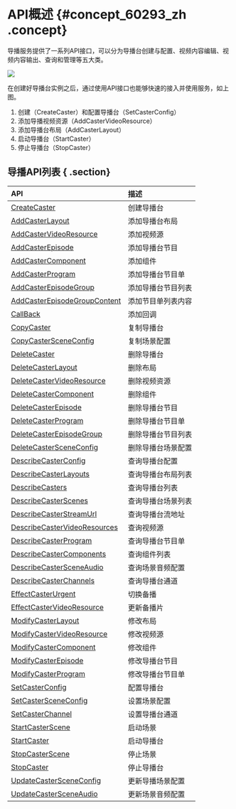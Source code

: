 # API概述 {#concept_60293_zh .concept}

导播服务提供了一系列API接口，可以分为导播台创建与配置、视频内容编辑、视频内容输出、查询和管理等五大类。

![](http://docs-aliyun.cn-hangzhou.oss.aliyun-inc.com/assets/pic/60293/cn_zh/1517206351001/003.png)

在创建好导播台实例之后，通过使用API接口也能够快速的接入并使用服务，如上图。

1.  创建（CreateCaster）和配置导播台（SetCasterConfig）
2.  添加导播视频资源（AddCasterVideoResource）
3.  添加导播台布局（AddCasterLayout）
4.  启动导播台（StartCaster）
5.  停止导播台（StopCaster）

## 导播API列表 { .section}

|API|描述|
|:--|:-|
| [CreateCaster](../../../../cn.zh-CN/导播服务/API参考/创建导播台.md#)|创建导播台|
|[AddCasterLayout](../../../../cn.zh-CN/导播服务/API参考/添加布局.md#)|添加导播台布局|
|[AddCasterVideoResource](../../../../cn.zh-CN/导播服务/API参考/添加视频源.md#)|添加视频源|
|[AddCasterEpisode](cn.zh-CN/导播服务/API参考/添加导播台节目.md#)|添加导播台节目|
|[AddCasterComponent](../../../../cn.zh-CN/导播服务/API参考/添加组件.md#)|添加组件|
|[AddCasterProgram](cn.zh-CN/导播服务/API参考/添加导播台节目单.md#)|添加导播台节目单|
|[AddCasterEpisodeGroup](cn.zh-CN/导播服务/API参考/添加导播台节目.md#)|添加导播台节目列表|
|[AddCasterEpisodeGroupContent](cn.zh-CN/导播服务/API参考/添加节目单列表内容.md#)|添加节目单列表内容|
|[CallBack](../../../../cn.zh-CN/导播服务/API参考/添加回调.md#)|添加回调|
|[CopyCaster](../../../../cn.zh-CN/导播服务/API参考/复制导播台.md#)|复制导播台|
|[CopyCasterSceneConfig](../../../../cn.zh-CN/导播服务/API参考/复制场景配置.md#)|复制场景配置|
|[DeleteCaster](../../../../cn.zh-CN/导播服务/API参考/删除导播台.md#)|删除导播台|
|[DeleteCasterLayout](../../../../cn.zh-CN/导播服务/API参考/删除布局.md#)|删除布局|
|[DeleteCasterVideoResource](../../../../cn.zh-CN/导播服务/API参考/删除视频源.md#)|删除视频资源|
|[DeleteCasterComponent](../../../../cn.zh-CN/导播服务/API参考/删除组件.md#)|删除组件|
|[DeleteCasterEpisode](cn.zh-CN/导播服务/API参考/删除导播台节目.md#)|删除导播台节目|
|[DeleteCasterProgram](cn.zh-CN/导播服务/API参考/删除导播台节目单.md#)|删除导播台节目单|
|[DeleteCasterEpisodeGroup](cn.zh-CN/导播服务/API参考/删除导播台节目列表.md#)|删除导播台节目列表|
|[DeleteCasterSceneConfig](cn.zh-CN/导播服务/API参考/删除导播台场景配置.md#)|删除导播台场景配置|
| [DescribeCasterConfig](../../../../cn.zh-CN/.md#) |查询导播台配置|
| [DescribeCasterLayouts](../../../../cn.zh-CN/导播服务/API参考/查询布局列表.md#)|查询导播台布局列表|
| [DescribeCasters](../../../../cn.zh-CN/导播服务/API参考/查询导播台列表.md#) |查询导播台列表|
| [DescribeCasterScenes](../../../../cn.zh-CN/导播服务/API参考/查询导播台场景列表.md#)|查询导播台场景列表|
| [DescribeCasterStreamUrl](../../../../cn.zh-CN/导播服务/API参考/查询导播台流地址.md#)|查询导播台流地址|
|[DescribeCasterVideoResources](../../../../cn.zh-CN/导播服务/API参考/查询视频源.md#)|查询视频源|
|[DescribeCasterProgram](cn.zh-CN/导播服务/API参考/查询导播台节目单.md#)|查询导播台节目单|
|[DescribeCasterComponents](../../../../cn.zh-CN/导播服务/API参考/查询组件列表.md#)|查询组件列表|
|[DescribeCasterSceneAudio](cn.zh-CN/导播服务/API参考/查询场景音频配置.md#)|查询场景音频配置|
|[DescribeCasterChannels](cn.zh-CN/.md#)|查询导播台通道|
| [EffectCasterUrgent](../../../../cn.zh-CN/导播服务/API参考/切换备播.md#)|切换备播|
| [EffectCasterVideoResource](../../../../cn.zh-CN/导播服务/API参考/更新备播.md#)|更新备播片|
| [ModifyCasterLayout](../../../../cn.zh-CN/导播服务/API参考/修改布局.md#)|修改布局|
| [ModifyCasterVideoResource](../../../../cn.zh-CN/导播服务/API参考/修改视频源.md#)|修改视频源|
| [ModifyCasterComponent](../../../../cn.zh-CN/导播服务/API参考/修改组件.md#)|修改组件|
|[ModifyCasterEpisode](cn.zh-CN/导播服务/API参考/修改导播台节目.md#)|修改导播台节目|
| [ModifyCasterProgram](cn.zh-CN/导播服务/API参考/修改导播台节目单.md#)|修改导播台节目单|
| [SetCasterConfig](../../../../cn.zh-CN/导播服务/API参考/配置导播台.md#) |配置导播台|
| [SetCasterSceneConfig](../../../../cn.zh-CN/导播服务/API参考/设置场景配置.md#)|设置场景配置|
|[SetCasterChannel](cn.zh-CN/导播服务/API参考/设置导播台通道.md#)|设置导播台通道|
|[StartCasterScene](../../../../cn.zh-CN/导播服务/API参考/启动场景.md#) |启动场景|
|[StartCaster](../../../../cn.zh-CN/导播服务/API参考/启动导播台.md#)|启动导播台|
| [StopCasterScene](../../../../cn.zh-CN/导播服务/API参考/停止场景.md#) |停止场景|
|[StopCaster](../../../../cn.zh-CN/导播服务/API参考/停止导播台.md#)|停止导播台|
| [UpdateCasterSceneConfig](../../../../cn.zh-CN/导播服务/API参考/更新导播场景配置.md#)|更新导播场景配置|
|[UpdateCasterSceneAudio](cn.zh-CN/导播服务/API参考/更新场景音频配置.md#) |更新场景音频配置|

